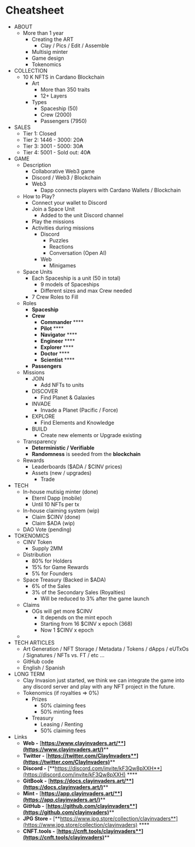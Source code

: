 # Cheatsheet

* ABOUT
  * More than 1 year&#x20;
    * Creating the ART
      * Clay / Pics / Edit / Assemble
    * Multisig minter
    * Game design
    * Tokenomics
* COLLECTION
  * 10 K NFTS in Cardano Blockchain
    * Art
      * More than 350 traits
      * 12+ Layers
    * Types
      * Spaceship (50)
      * Crew (2000)
      * Passengers (7950)
* SALES
  * Tier 1: Closed&#x20;
  * Tier 2: 1446 - 3000: 20₳&#x20;
  * Tier 3: 3001 - 5000: 30₳&#x20;
  * Tier 4: 5001 - Sold out: 40₳
* GAME
  * Description
    * Collaborative Web3 game
    * Discord / Web3 / Blockchain
    * Web3
      * Dapp connects players with Cardano Wallets / Blockchain
  * How to Play?
    * Connect your wallet to Discord&#x20;
    * Join a Space Unit
      * Added to the unit Discord channel
    * Play the missions
    * Activities during missions
      * Discord
        * Puzzles
        * Reactions
        * Conversation (Open AI)
      * Web
        * Minigames
  * Space Units
    * Each Spaceship is a unit (50 in total)
      * 9 models of Spaceships
      * Different sizes and max Crew needed
    * 7 Crew Roles to Fill
  * Roles
    * **Spaceship**
    * **Crew**
      * **Commander** <img src=".gitbook/assets/SpaceSuits-Commander.png" alt="" data-size="line">****
      * **Pilot** <img src=".gitbook/assets/SpaceSuits-Pilot.png" alt="" data-size="line">****
      * **Navigator** <img src=".gitbook/assets/SpaceSuits-Navigator.png" alt="" data-size="line">****
      * **Engineer** <img src=".gitbook/assets/SpaceSuits-Engineer.png" alt="" data-size="line">****
      * **Explorer** <img src=".gitbook/assets/SpaceSuits-Explorer.png" alt="" data-size="line">****
      * **Doctor** <img src=".gitbook/assets/SpaceSuits-Doctor.png" alt="" data-size="line">****
      * **Scientist** <img src=".gitbook/assets/SpaceSuits-Scientist.png" alt="" data-size="line">****
    * **Passengers**
  * Missions
    * JOIN
      * Add NFTs to units
    * DISCOVER
      * Find Planet & Galaxies
    * INVADE
      * Invade a Planet (Pacific / Force)
    * EXPLORE
      * Find Elements and Knowledge
    * BUILD
      * Create new elements or Upgrade existing
  * Transparency
    * **Deterministic / Verifiable**
    * **Randomness** is seeded from the **blockchain**
  * Rewards
    * Leaderboards ($ADA / $CINV prices)
    * Assets (new / upgrades)
      * Trade
* TECH
  * In-house mutisig minter (done)
    * Eternl Dapp (mobile)
    * Until 10 NFTs per tx
  * In-house claiming system (wip)
    * Claim $CINV (done)
    * Claim $ADA (wip)
  * DAO Vote (pending)
* TOKENOMICS
  * CINV Token
    * Supply 2MM
  * Distribution
    * 80% for Holders
    * 15% for Game Rewards
    * 5% for Founders
  * Space Treasury (Backed in $ADA)
    * 6% of the Sales
    * 3% of the Secondary Sales (Royalties)
      * Will be reduced to 3% after the game launch
  * Claims
    * OGs will get more $CINV
      * It depends on the mint epoch
      * Starting from 16 $CINV x epoch (368)
      * Now 1 $CINV x epoch
  *
* TECH ARTICLES
  * Art Generation / NFT Storage / Metadata / Tokens / dApps / eUTxOs / Signatures / NFTs vs. FT / etc ...
  * GitHub code
  * English / Spanish&#x20;
* LONG TERM
  * Clay Invasion just started, we think we can integrate the game into any discord server and play with any NFT project in the future.
  * Tokenomics (if royalties => 0%)
    * Prizes
      * 50% claiming fees
      * 50% minting fees
    * Treasury
      * Leasing / Renting
      * 50% claiming fees
* Links
  * **Web -** [**https://www.clayinvaders.art/**](https://www.clayinvaders.art/)****
  * **Twitter -** [**https://twitter.com/ClayInvaders**](https://twitter.com/ClayInvaders)****
  * **Discord -** [**https://discord.com/invite/kF3Qw8pXXH**](https://discord.com/invite/kF3Qw8pXXH) ****&#x20;
  * **GitBook -** [**https://docs.clayinvaders.art/**](https://docs.clayinvaders.art/)****
  * **Mint -** [**https://app.clayinvaders.art/**](https://app.clayinvaders.art/)****
  * **GitHub -** [**https://github.com/clayinvaders**](https://github.com/clayinvaders)****
  * **JPG Store -** [**https://www.jpg.store/collection/clayinvaders**](https://www.jpg.store/collection/clayinvaders) ****&#x20;
  * **CNFT.tools -** [**https://cnft.tools/clayinvaders**](https://cnft.tools/clayinvaders)****
